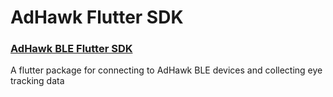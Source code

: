 # AdHawk Flutter SDK

### [AdHawk BLE Flutter SDK](./adhawk_ble)

A flutter package for connecting to AdHawk BLE devices and collecting eye tracking data
